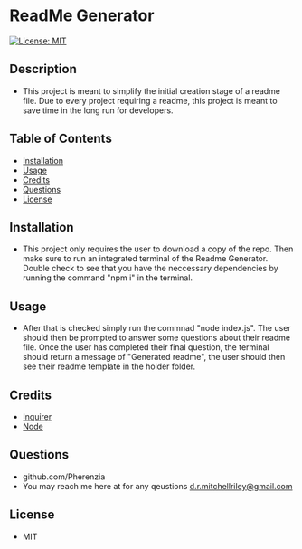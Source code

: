 # ReadMe Generator
[![License: MIT](https://img.shields.io/badge/License-MIT-yellow.svg)](https://opensource.org/licenses/MIT)
## Description
- This project is meant to simplify the initial creation stage of a readme file. Due to every project requiring a readme, this project is meant to save time in the long run for developers.
## Table of Contents 
- [Installation](#installation)
- [Usage](#usage)
- [Credits](#credits)
- [Questions](#questions)
- [License](#license)
## Installation
- This project only requires the user to download a copy of the repo. Then make sure to run an integrated terminal of the Readme Generator.  Double check to see that you have the neccessary dependencies by running the command "npm i" in the terminal. 
## Usage
- After that is checked simply run the commnad "node index.js". The user should then be prompted to answer some questions about their readme file. Once the user has completed their final question, the terminal should return a message of "Generated readme", the user should then see their readme template in the holder folder.
## Credits
- [Inquirer](https://www.npmjs.com/package/inquirer) 
- [Node](https://nodejs.org/en/) 
## Questions
- github.com/Pherenzia
- You may reach me here at for any qeustions d.r.mitchellriley@gmail.com
## License
- MIT
